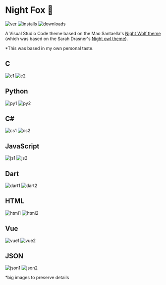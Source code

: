 # Night Fox 🦊
[![ver](https://vsmarketplacebadge.apphb.com/version-short/Rotfuchs-von-Vulpes.Night-Fox.svg?label=Night-Wolf&colorA=1A3144&colorB=5FB7DA)](https://marketplace.visualstudio.com/items?itemName=Rotfuchs-von-Vulpes.Night-Fox)
![installs](https://vsmarketplacebadge.apphb.com/installs/Rotfuchs-von-Vulpes.Night-Fox.svg?colorA=1A3144&colorB=5FB7DA)
![downloads](https://vsmarketplacebadge.apphb.com/downloads/Rotfuchs-von-Vulpes.Night-Fox.svg?colorA=1A3144&colorB=5FB7DA)

A Visual Studio Code theme based on the Mao Santaella's [Night Wolf theme](https://marketplace.visualstudio.com/items?itemName=MaoSantaella.night-wolf) (which was based on the Sarah Drasner's [Night owl theme](https://marketplace.visualstudio.com/items?itemName=sdras.night-owl)).

*This was based in my own personal taste.

## C
![c1](https://github.com/Rotfuchs-von-Vulpes/NightFox/raw/main/images/BlueC.png)
![c2](https://github.com/Rotfuchs-von-Vulpes/NightFox/raw/main/images/DarkC.png)

## Python
![py1](https://github.com/Rotfuchs-von-Vulpes/NightFox/raw/main/images/BluePython.png)
![py2](https://github.com/Rotfuchs-von-Vulpes/NightFox/raw/main/images/DarkPython.png)

## C#
![cs1](https://github.com/Rotfuchs-von-Vulpes/NightFox/raw/main/images/BlueCsharp.png)
![cs2](https://github.com/Rotfuchs-von-Vulpes/NightFox/raw/main/images/DarkCsharp.png)

## JavaScript
![js1](https://github.com/Rotfuchs-von-Vulpes/NightFox/raw/main/images/BlueJavaScript.png)
![js2](https://github.com/Rotfuchs-von-Vulpes/NightFox/raw/main/images/DarkJavaScript.png)

## Dart
![dart1](https://github.com/Rotfuchs-von-Vulpes/NightFox/raw/main/images/BlueDart.png)
![dart2](https://github.com/Rotfuchs-von-Vulpes/NightFox/raw/main/images/DarkDart.png)

## HTML
![html1](https://github.com/Rotfuchs-von-Vulpes/NightFox/raw/main/images/BlueHTML.png)
![html2](https://github.com/Rotfuchs-von-Vulpes/NightFox/raw/main/images/DarkHTML.png)

## Vue
![vue1](https://github.com/Rotfuchs-von-Vulpes/NightFox/raw/main/images/BlueVue.png)
![vue2](https://github.com/Rotfuchs-von-Vulpes/NightFox/raw/main/images/DarkVue.png)

## JSON
![json1](https://github.com/Rotfuchs-von-Vulpes/NightFox/raw/main/images/BlueJSON.png)
![json2](https://github.com/Rotfuchs-von-Vulpes/NightFox/raw/main/images/DarkJSON.png)

*big images to preserve details
<!---
# Installation (not works)

1.  Install [Visual Studio Code](https://code.visualstudio.com/)
2.  Launch Visual Studio Code
3.  Choose **Extensions** from menu
4.  Search for `night-fox`
5.  Click **Install** to install it
6.  Click **Reload** to reload VsCode
7.  From the menu bar click: Code > Preferences > Color Theme > **Night Fox**

# Misc

This is also my first foray into creating a theme, so if you see something amiss, please feel free to [file an issue](https://github.com/maoma87/NightWolfTheme/issues)! I'm sure there are things I missed.

Any relevant changes for each version are documented in the changelog. Please update and check the changelog before filing any issues, as they may have already been taken care of.--->
